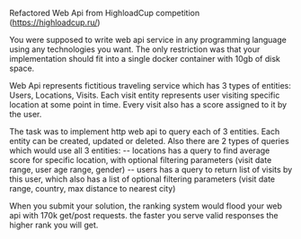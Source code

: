 Refactored Web Api from HighloadCup competition (https://highloadcup.ru/)

You were supposed to write web api service in any programming language using any technologies you want.
The only restriction was that your implementation should fit into a single docker container with 10gb of disk space.

Web Api represents fictitious traveling service which has 3 types of entities: Users, Locations, Visits. 
Each visit entity represents user visiting specific location at some point in time. Every visit also has a score assigned to it by the user.

The task was to implement http web api to query each of 3 entities. Each entity can be created, updated or deleted.
Also there are 2 types of queries which would use all 3 entities: 
-- locations has a query to find average score for specific location, with optional filtering parameters (visit date range, user age range, gender)
-- users has a query to return list of visits by this user, which also has a list of optional filtering parameters (visit date range, country, max distance to nearest city)

When you submit your solution, the ranking system would flood your web api with 170k get/post requests. the faster you serve valid responses the higher rank you will get.